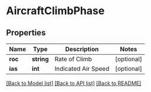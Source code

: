 # AircraftClimbPhase

## Properties
Name | Type | Description | Notes
------------ | ------------- | ------------- | -------------
**roc** | **string** | Rate of Climb | [optional] 
**ias** | **int** | Indicated Air Speed | [optional] 

[[Back to Model list]](../README.md#documentation-for-models) [[Back to API list]](../README.md#documentation-for-api-endpoints) [[Back to README]](../README.md)


